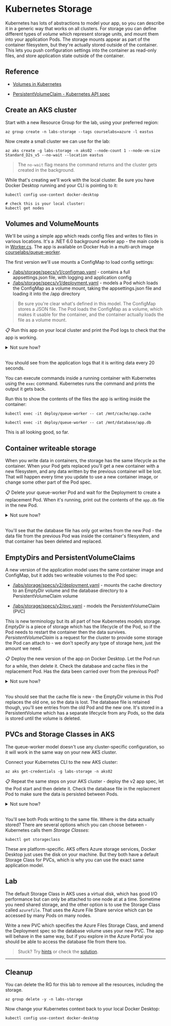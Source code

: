 # Kubernetes Storage

Kubernetes has lots of abstractions to model your app, so you can describe it in a generic way that works on all clusters. For storage you can define different types of _volume_ which represent storage units, and mount them into your application Pods. The storage mounts appear as part of the container filesystem, but they're actually stored outside of the container. This lets you push configuration settings into the container as read-only files, and store application state outside of the container.

## Reference

- [Volumes in Kubernetes](https://kubernetes.io/docs/concepts/storage/volumes/)

- [PersistentVolumeClaim - Kubernetes API spec](https://kubernetes.io/docs/reference/generated/kubernetes-api/v1.20/#persistentvolumeclaim-v1-core)


## Create an AKS cluster

Start with a new Resource Group for the lab, using your preferred region:

```
az group create -n labs-storage --tags courselabs=azure -l eastus
```

Now create a small cluster we can use for the lab:

```
az aks create -g labs-storage -n aks02 --node-count 1 --node-vm-size Standard_D2s_v5 --no-wait --location eastus
```

> The `no-wait` flag means the command returns and the cluster gets created in the background.

While that's creating we'll work with the local cluster. Be sure you have Docker Desktop running and your CLI is pointing to it:

```
kubectl config use-context docker-desktop

# check this is your local cluster:
kubectl get nodes
```

## Volumes and VolumeMounts

We'll be using a simple app which reads config files and writes to files in various locations. It's a .NET 6.0 background worker app - the main code is in [Worker.cs](/src/queue-worker/src/Worker.cs). The app is available on Docker Hub in a multi-arch image [courselabs/queue-worker](https://hub.docker.com/r/courselabs/queue-worker/tags).

The first version we'll use mounts a ConfigMap to load config settings:

- [/labs/storage/specs/v1/configmap.yaml](./specs/v1/configmap.yaml) - contains a full appsettings.json file, with logging and application config
- [/labs/storage/specs/v1/deployment.yaml](./specs/v1/deployment.yaml) - models a Pod which loads the ConfigMap as a volume mount, taking the appsettings.json file and loading it into the /app directory

> Be sure you're clear what's defined in this model. The ConfigMap stores a JSON file. The Pod loads the ConfigMap as a volume, which makes it usable for the container, and the container actually loads the file as a volume mount.

📋 Run this app on your local cluster and print the Pod logs to check that the app is working.

<details>
  <summary>Not sure how?</summary>

All the specs are in the `v1` folder:

```
kubectl apply -f labs/storage/specs/v1
```

Find the Pod name:

```
kubectl get pods
```

Print the logs:

```
kubectl logs <pod-name>
```

</details><br/>

You should see from the application logs that it is writing data every 20 seconds.

You can execute commands inside a running container with Kubernetes using the `exec` command. Kubernetes runs the command and prints the output it gets back.

Run this to show the contents of the files the app is writing inside the container:

```
kubectl exec -it deploy/queue-worker -- cat /mnt/cache/app.cache

kubectl exec -it deploy/queue-worker -- cat /mnt/database/app.db
```

This is all looking good, so far.

## Container writeable storage

When you write data in containers, the storage has the same lifecycle as the container. When your Pod gets replaced you'll get a new container with a new filesystem, and any data written by the previous container will be lost. That will happen every time you update to use a new container image, or change some other part of the Pod spec.

📋 Delete your queue-worker Pod and wait for the Deployment to create a replacement Pod. When it's running, print out the contents of the `app.db` file in the new Pod.

<details>
  <summary>Not sure how?</summary>

The Deployment's job is to make sure there's one Pod for your app. If you delete the Pod, the Deployment will create a replacement:

```
kubectl delete pod <pod-name>
```

Watch Pods to see the replacement start up:

```
kubectl get pods --watch
```

When the new Pod is running, check the db file:

```
kubectl exec -it deploy/queue-worker -- cat /mnt/database/app.db
```

</details><br/>

You'll see that the database file has only got writes from the new Pod - the data file from the previous Pod was inside the container's filesystem, and that container has been deleted and replaced.

## EmptyDirs and PersistentVolumeClaims

A new version of the application model uses the same container image and ConfigMap, but it adds two writeable volumes to the Pod spec:

- [/labs/storage/specs/v2/deployment.yaml](./specs/v2/deployment.yaml) - mounts the cache directory to an EmptyDir volume and the database directory to a PersistentVolumeClaim volume

- [/labs/storage/specs/v2/pvc.yaml](./specs/v2/pvc.yaml) - models the PersistentVolumeClaim (PVC)

This is new terminology but its all part of how Kubernetes models storage. _EmptyDir_ is a piece of storage which has the lifecycle of the Pod, so if the Pod needs to restart the container then the data survives. _PersistentVolumeClaim_ is a request for the cluster to provide some storage the Pod can attach to - we don't specify any type of storage here, just the amount we need.

📋 Deploy the new version of the app on Docker Desktop. Let the Pod run for a while, then delete it. Check the database and cache files in the replacement Pod. Has the data been carried over from the previous Pod?

<details>
  <summary>Not sure how?</summary>

Deploy the v2 specs:

```
kubectl apply -f ./labs/storage/specs/v2
```

Check the data files:

```
kubectl exec -it deploy/queue-worker -- cat /mnt/cache/app.cache

kubectl exec -it deploy/queue-worker -- cat /mnt/database/app.db
```

Now delete the Pod:

```
kubectl delete pod <pod-name>
```

Watch Pods to see the replacement start up:

```
kubectl get pods --watch
```

When the new Pod is running, check the files again:

```
kubectl exec -it deploy/queue-worker -- cat /mnt/cache/app.cache

kubectl exec -it deploy/queue-worker -- cat /mnt/database/app.db
```

</details><br/>

You should see that the cache file is new - the EmptyDir volume in this Pod replaces the old one, so the data is lost. The database file is retained though, you'll see entries from the old Pod and the new one. It's stored in a PersistentVolume which has a separate lifecycle from any Pods, so the data is stored until the volume is deleted.

## PVCs and Storage Classes in AKS

The queue-worker model doesn't use any cluster-specific configuration, so it will work in the same way on your new AKS cluster.

Connect your Kubernetes CLI to the new AKS cluster:

```
az aks get-credentials -g labs-storage -n aks02
```

📋 Repeat the same steps on your AKS cluster - deploy the v2 app spec, let the Pod start and then delete it. Check the database file in the replacment Pod to make sure the data is persisted between Pods.

<details>
  <summary>Not sure how?</summary>

Deploy the v2 specs and wait for the Pod to start:

```
kubectl apply -f ./labs/storage/specs/v2

kubectl get pods --watch
```

Now delete the Pod:

```
kubectl delete pod <pod-name>

kubectl get pods --watch
```

When the new Pod is running check the db file:

```
kubectl exec -it deploy/queue-worker -- cat /mnt/database/app.db
```

</details><br/>

You'll see both Pods writing to the same file. Where is the data actually stored? There are several options which you can choose between - Kubernetes calls them _Storage Classes_:

```
kubectl get storageclass
```

These are platform-specific. AKS offers Azure storage services, Docker Desktop just uses the disk on your machine. But they both have a default Storage Class for PVCs, which is why you can use the exact same application model.

## Lab

The default Storage Class in AKS uses a virtual disk, which has good I/O performance but can only be attached to one node at at a time. Sometime you need shared storage, and the other option is to use the Storage Class called `azurefile`. That uses the Azure File Share service which can be accessed by many Pods on many nodes.

Write a new PVC which specifies the Azure Files Storage Class, and amend the Deployment spec so the database volume uses your new PVC. The app will behave in the same way, but if you explore in the Azure Portal you should be able to access the database file from there too.

> Stuck? Try [hints](hints.md) or check the [solution](solution.md).

___

## Cleanup

You can delete the RG for this lab to remove all the resources, including the storage.

```
az group delete -y -n labs-storage
```

Now change your Kubernetes context back to your local Docker Desktop:

```
kubectl config use-context docker-desktop
```